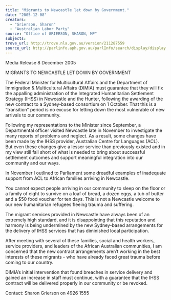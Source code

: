 ```yaml
---
title: "Migrants to Newcastle let down by Government."
date: "2005-12-08"
creators:
  - "Grierson, Sharon"
  - "Australian Labor Party"
source: "Office of GRIERSON, SHARON, MP"
subjects:
trove_url: http://trove.nla.gov.au/version/211287559
source_url: http://parlinfo.aph.gov.au/parlInfo/search/display/display.w3p;query=Id%3A%22media/pressrel/33II6%22
---
```


 

 

 Media Release  8 December 2005   

 MIGRANTS TO NEWCASTLE LET DOWN BY GOVERNMENT    

 The Federal Minister for Multicultural Affairs and the Department of Immigration & Multicultural  Affairs (DIMIA) must guarantee that they will fix the appalling administration of the Integrated  Humanitarian Settlement Strategy (IHSS) in Newcastle and the Hunter, following the awarding  of the new contract to a Sydney-based consortium on 1 October. That this is a “transition”  period is no excuse for letting down the most vulnerable of new arrivals to our community. 

 

 Following my representations to the Minister since September, a Departmental officer visited  Newcastle late in November to investigate the many reports of problems and neglect. As a  result, some changes have been made by the IHSS provider, Australian Centre for Languages  (ACL). But even these changes give a lesser service than previously existed and in my view still  fall short of what is needed to bring about successful settlement outcomes and support  meaningful integration into our community and our ways.   

 In November I outlined to Parliament some dreadful examples of inadequate support from ACL  to African families arriving in Newcastle.   

 You cannot expect people arriving in our community to sleep on the floor or a family of eight to  survive on a loaf of bread, a dozen eggs, a tub of butter and a $50 food voucher for ten days.  This is not a Newcastle welcome to our new humanitarian refugees fleeing trauma and  suffering.   

 The migrant services provided in Newcastle have always been of an extremely high standard,  and it is disappointing that this reputation and harmony is being undermined by the new  Sydney-based arrangements for the delivery of IHSS services that has diminished local  participation.   

 After meeting with several of these families, social and health workers, service providers, and  leaders of the African Australian communities, I am concerned that the new contract  arrangements aren’t working in the best interests of these migrants - who have already faced  great trauma before coming to our country.   

 DIMIA’s initial intervention that found breaches in service delivery and gained an increase in  staff must continue, with a guarantee that the IHSS contract will be delivered properly in our  community or be revoked.   

  Contact: Sharon Grierson on 4926 1555 

